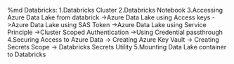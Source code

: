 %md
Databricks:
1.Databricks Cluster
2.Databricks Notebook
3.Accessing Azure Data Lake from databrick
    ->Azure Data Lake using Access keys
    ->Azure Data Lake using SAS Token
    ->Azure Data Lake using Service Principle
    ->Cluster Scoped Authentication
    ->Using Credential passthrough
4.Securing Access to Azure Data
     -> Creating Azure Key Vault
     -> Creating Secrets Scope
     -> Databricks Secrets Utility
5.Mounting Data Lake container to Databricks
